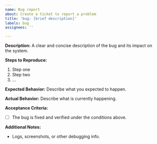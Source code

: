 ```yaml
---
name: Bug report
about: Create a ticket to report a problem
title: 'bug: [brief description]'
labels: bug
assignees: ''

---
```


**Description:**
A clear and concise description of the bug and its impact on the system.

**Steps to Reproduce:**
1. Step one
2. Step two
3. …

**Expected Behavior:**
Describe what you expected to happen.

**Actual Behavior:**
Describe what is currently happening.

**Acceptance Criteria:**
- [ ] The bug is fixed and verified under the conditions above.

**Additional Notes:**
- Logs, screenshots, or other debugging info.
